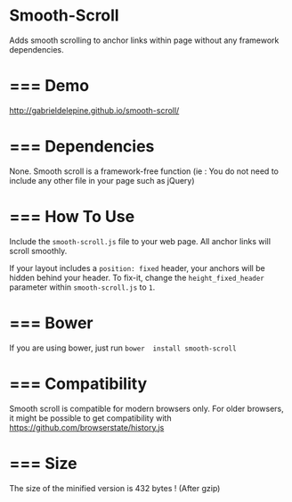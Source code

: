Smooth-Scroll
=============

Adds smooth scrolling to anchor links within page without any framework dependencies.

===
Demo
===
http://gabrieldelepine.github.io/smooth-scroll/

===
Dependencies
===
None. Smooth scroll is a framework-free function (ie : You do not need to include any other file in your page such as jQuery)

===
How To Use
===
Include the `smooth-scroll.js` file to your web page. All anchor links will  scroll smoothly.

If your layout includes a `position: fixed` header, your anchors will be hidden behind your header. To fix-it, change the `height_fixed_header` parameter within `smooth-scroll.js` to `1`.

===
Bower
===
If you are using bower, just run `bower  install smooth-scroll`

===
Compatibility
===
Smooth scroll is compatible for modern browsers only. For older browsers, it might be possible to get compatibility with https://github.com/browserstate/history.js

===
Size
===

The size of the minified version is 432 bytes ! (After gzip)

